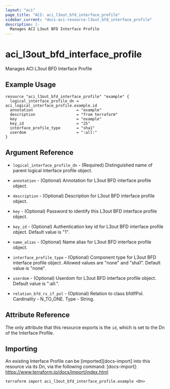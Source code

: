 ```yaml
---
layout: "aci"
page_title: "ACI: aci_l3out_bfd_interface_profile"
sidebar_current: "docs-aci-resource-l3out_bfd_interface_profile"
description: |-
  Manages ACI L3out BFD Interface Profile
---
```


# aci_l3out_bfd_interface_profile #
Manages ACI L3out BFD Interface Profile

## Example Usage ##

```hcl
resource "aci_l3out_bfd_interface_profile" "example" {
  logical_interface_profile_dn = aci_logical_interface_profile.example.id
  annotation                   = "example"
  description                  = "from terraform"
  key                          = "example"
  key_id                       = "25"
  interface_profile_type       = "sha1"
  userdom                      = ":all:"
}
```


## Argument Reference ##

* `logical_interface_profile_dn` - (Required) Distinguished name of parent logical interface profile object.
* `annotation` - (Optional) Annotation for L3out BFD interface profile object.
* `description` - (Optional) Description for L3out BFD interface profile object.
* `key` - (Optional) Password to identify this L3out BFD interface profile object.
* `key_id` - (Optional) Authentication key id for L3out BFD interface profile object. Default value is "1".
* `name_alias` - (Optional) Name alias for L3out BFD interface profile object.
* `interface_profile_type` - (Optional) Component type for L3out BFD interface profile object. Allowed values are "none" and "sha1". Default value is "none".
* `userdom` - (Optional) Userdom for L3out BFD interface profile object. Default value is ":all:".

* `relation_bfd_rs_if_pol` - (Optional) Relation to class bfdIfPol. Cardinality - N_TO_ONE. Type - String.
                


## Attribute Reference

The only attribute that this resource exports is the `id`, which is set to the
Dn of the Interface Profile.

## Importing ##

An existing Interface Profile can be [imported][docs-import] into this resource via its Dn, via the following command:
[docs-import]: https://www.terraform.io/docs/import/index.html


```
terraform import aci_l3out_bfd_interface_profile.example <Dn>
```